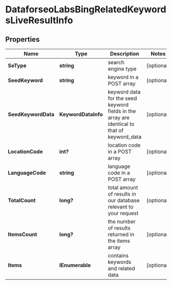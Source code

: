# DataforseoLabsBingRelatedKeywordsLiveResultInfo


## Properties

| Name | Type | Description | Notes |
|------------ | ------------- | ------------- | -------------|
**SeType** | **string** | search engine type |[optional]|
**SeedKeyword** | **string** | keyword in a POST array |[optional]|
**SeedKeywordData** | **KeywordDataInfo** | keyword data for the seed keyword<br>fields in the array are identical to that of keyword_data |[optional]|
**LocationCode** | **int?** | location code in a POST array |[optional]|
**LanguageCode** | **string** | language code in a POST array |[optional]|
**TotalCount** | **long?** | total amount of results in our database relevant to your request |[optional]|
**ItemsCount** | **long?** | the number of results returned in the items array |[optional]|
**Items** | **IEnumerable<DataforseoLabsRelatedKeywordsLiveItem>** | contains keywords and related data |[optional]|